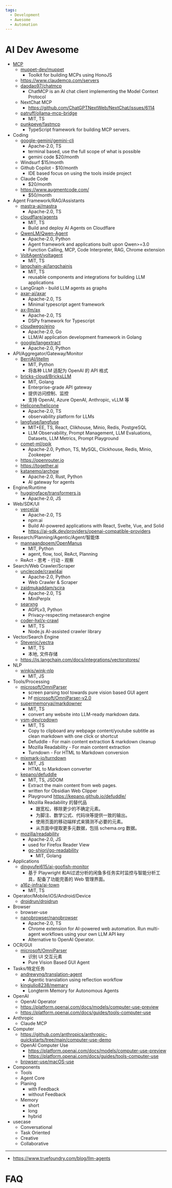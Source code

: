 ```yaml
---
tags:
  - Development
  - Awesome
  - Automation
---
```


# AI Dev Awesome

- [MCP](./mcp/README.md)
  - [muppet-dev/muppet](https://github.com/muppet-dev/muppet)
    - Toolkit for building MCPs using HonoJS
  - https://www.claudemcp.com/servers
  - [daodao97/chatmcp](https://github.com/daodao97/chatmcp)
    - ChatMCP is an AI chat client implementing the Model Context Protocol
  - NextChat MCP
    - https://github.com/ChatGPTNextWeb/NextChat/issues/6114
  - [patruff/ollama-mcp-bridge](https://github.com/patruff/ollama-mcp-bridge)
    - MIT, TS
  - [punkpeye/fastmcp](https://github.com/punkpeye/fastmcp)
    - TypeScript framework for building MCP servers.
- Coding
  - [google-gemini/gemini-cli](https://github.com/google-gemini/gemini-cli)
    - Apache-2.0, TS
    - terminal based, use the full scope of what is possible
    - gemini code $20/month
  - Windsurf $15/month
  - Github Copilot - $10/month
    - IDE based focus on using the tools inside project
  - Claude Code
    - $20/month
  - https://www.augmentcode.com/
    - $50/month
- Agent Framework/RAG/Assistants
  - [mastra-ai/mastra](https://github.com/mastra-ai/mastra)
    - Apache-2.0, TS
  - [cloudflare/agents](https://github.com/cloudflare/agents)
    - MIT, TS
    - Build and deploy AI Agents on Cloudflare
  - [QwenLM/Qwen-Agent](https://github.com/QwenLM/Qwen-Agent)
    - Apache-2.0, Python
    - Agent framework and applications built upon Qwen>=3.0
    - Function Calling, MCP, Code Interpreter, RAG, Chrome extension
  - [VoltAgent/voltagent](https://github.com/VoltAgent/voltagent)
    - MIT, TS
  - [langchain-ai/langchainjs](https://github.com/langchain-ai/langchainjs)
    - MIT, TS
    - reusable components and integrations for building LLM applications
  - LangGraph - build LLM agents as graphs
  - [axar-ai/axar](https://github.com/axar-ai/axar)
    - Apache-2.0, TS
    - Minimal typescript agent framework
  - [ax-llm/ax](https://github.com/ax-llm/ax)
    - Apache-2.0, TS
    - DSPy framework for Typescript
  - [cloudwego/eino](https://github.com/cloudwego/eino)
    - Apache-2.0, Go
    - LLM/AI application development framework in Golang
  - [google/langextract](https://github.com/google/langextract)
    - Apache-2.0, Python
- API/Aggregator/Gateway/Monitor
  - [BerriAI/litellm](https://github.com/BerriAI/litellm)
    - MIT, Python
    - 将各种 LLM 适配为 OpenAI 的 API 格式
  - [bricks-cloud/BricksLLM](./bricksllm.md)
    - MIT, Golang
    - Enterprise-grade API gateway
    - 提供访问控制、监控
    - 支持 OpenAI, Azure OpenAI, Anthropic, vLLM 等
  - [Helicone/helicone](https://github.com/Helicone/helicone)
    - Apache-2.0, TS
    - observability platform for LLMs
  - [langfuse/langfuse](https://github.com/langfuse/langfuse)
    - MIT+EE, TS, React, Clikhouse, Minio, Redis, PostgreSQL
    - LLM Observability, Prompt Management, LLM Evaluations, Datasets, LLM Metrics, Prompt Playground
  - [comet-ml/opik](https://github.com/comet-ml/opik)
    - Apache-2.0, Python, TS, MySQL, Clickhouse, Redis, Minio, Zookeeper
  - https://openrouter.io
  - https://together.ai
  - [katanemo/archgw](https://github.com/katanemo/archgw)
    - Apache-2.0, Rust, Python
    - AI gateway for agents
- Engine/Runtime
  - [huggingface/transformers.js](https://github.com/huggingface/transformers.js)
    - Apache-2.0, JS
- Web/SDK/UI
  - [vercel/ai](https://github.com/vercel/ai)
    - Apache-2.0, TS
    - npm:ai
    - Build AI-powered applications with React, Svelte, Vue, and Solid
    - https://ai-sdk.dev/providers/openai-compatible-providers
- Research/Planning/Agentic/Agent/智能体
  - [mannaandpoem/OpenManus](https://github.com/mannaandpoem/OpenManus)
    - MIT, Python
    - agent, flow, tool, ReAct, Planning
  - ReAct - 思考 - 行动 - 观察
- Search/Web Crawler/Scraper
  - [unclecode/crawl4ai](https://github.com/unclecode/crawl4ai)
    - Apache-2.0, Python
    - Web Crawler & Scraper
  - [zaidmukaddam/scira](https://github.com/zaidmukaddam/scira)
    - Apache-2.0, TS
    - MiniPerplx
  - [searxng](https://github.com/searxng/searxng)
    - AGPLv3, Python
    - Privacy-respecting metasearch engine
  - [coder-hxl/x-crawl](https://github.com/coder-hxl/x-crawl)
    - MIT, TS
    - Node.js AI-assisted crawler library
- Vector/Search Engine
  - [Stevenic/vectra](https://github.com/Stevenic/vectra)
    - MIT, TS
    - 本地, 文件存储
  - https://js.langchain.com/docs/integrations/vectorstores/
- NLP
  - [winkjs/wink-nlp](https://github.com/winkjs/wink-nlp)
    - MIT, JS
- Tools/Processing
  - [microsoft/OmniParser](https://github.com/microsoft/OmniParser)
    - screen parsing tool towards pure vision based GUI agent
    - hf [microsoft/OmniParser-v2.0](https://huggingface.co/microsoft/OmniParser-v2.0)
  - [supermemoryai/markdowner](https://github.com/supermemoryai/markdowner)
    - MIT, TS
    - convert any website into LLM-ready markdown data.
  - [ysm-dev/cpdown](https://github.com/ysm-dev/cpdown)
    - MIT, TS
    - Copy to clipboard any webpage content/youtube subtitle as clean markdown with one click or shortcut
    - Defuddle - For main content extraction & markdown cleanup
    - Mozilla Readability - For main content extraction
    - Turndown - For HTML to Markdown conversion
  - [mixmark-io/turndown](https://github.com/mixmark-io/turndown)
    - MIT, JS
    - HTML to Markdown converter
  - [kepano/defuddle](https://github.com/kepano/defuddle)
    - MIT, TS, JSDOM
    - Extract the main content from web pages.
    - written for Obsidian Web Clipper
    - Playground https://kepano.github.io/defuddle/
    - Mozilla Readability 的替代品
      - 跟宽松，移除更少的不确定元素。
      - 为脚注、数学公式、代码块等提供一致的输出。
      - 使用页面的移动端样式来猜测不必要的元素。
      - 从页面中提取更多元数据，包括 schema.org 数据。
  - [mozilla/readability](https://github.com/mozilla/readability)
    - Apache-2.0, JS
    - used for Firefox Reader View
    - [go-shiori/go-readability](https://github.com/go-shiori/go-readability)
      - MIT, Golang
- Applications
  - [dingyufei615/ai-goofish-monitor](https://github.com/dingyufei615/ai-goofish-monitor)
    - 基于 Playwright 和AI过滤分析的闲鱼多任务实时监控与智能分析工具，配备了功能完善的 Web 管理界面。
  - [a16z-infra/ai-town](https://github.com/a16z-infra/ai-town)
    - MIT, TS
- Operator/Mobile/iOS/Android/Device
  - [droidrun/droidrun](https://github.com/droidrun/droidrun)
- Browser
  - browser-use
  - [nanobrowser/nanobrowser](https://github.com/nanobrowser/nanobrowser)
    - Apache-2.0, TS
    - Chrome extension for AI-powered web automation. Run multi-agent workflows using your own LLM API key
    - Alternative to OpenAI Operator.
- OCR/GUI
  - [microsoft/OmniParser](https://github.com/microsoft/OmniParser)
    - 识别 UI 交互元素
    - Pure Vision Based GUI Agent
- Tasks/特定任务
  - [andrewyng/translation-agent](https://github.com/andrewyng/translation-agent)
    - Agentic translation using reflection workflow
  - [kingjulio8238/memary](https://github.com/kingjulio8238/memary)
    - Longterm Memory for Autonomous Agents
- OpenAI
  - OpenAI Operator
  - https://platform.openai.com/docs/models/computer-use-preview
  - https://platform.openai.com/docs/guides/tools-computer-use
- Anthropic
  - Claude MCP
- Computer
  - https://github.com/anthropics/anthropic-quickstarts/tree/main/computer-use-demo
  - OpenAI Computer Use
    - https://platform.openai.com/docs/models/computer-use-preview
    - https://platform.openai.com/docs/guides/tools-computer-use
  - [browser-use/macOS-use](https://github.com/browser-use/macOS-use)
- Components
  - Tools
  - Agent Core
  - Planing
    - with Feedback
    - without Feedback
  - Memory
    - short
    - long
    - hybrid
- usecase
  - Conversational
  - Task Oriented
  - Creative
  - Collaborative

---

- https://www.truefoundry.com/blog/llm-agents

# FAQ
